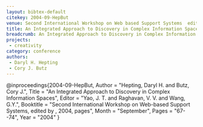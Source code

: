 ```yaml
---
layout: bibtex-default
citekey: 2004-09-HepBut
venue: Second International Workshop on Web based Support Systems  edited by   2004  pages
title: An Integrated Approach to Discovery in Complex Information Spaces (2004)
breadcrumb: An Integrated Approach to Discovery in Complex Information Spaces (2004)
projects:
 - creativity
category: conference
authors:
 - Daryl H. Hepting 
 - Cory J. Butz 
---
```

@inproceedings{2004-09-HepBut,
	Author =  "Hepting, Daryl H. and Butz, Cory J.",
	Title =  "An Integrated Approach to Discovery in Complex Information Spaces",
	Editor =  "Yao, J. T. and Raghavan, V. V. and Wang, G.Y.",
	Booktitle =  "Second International Workshop on Web-based Support Systems, edited by , 2004, pages",
	Month =  "September",
	Pages =  "67--74",
	Year =  "2004"
}
